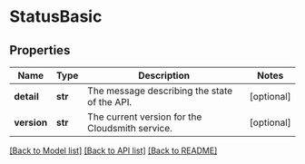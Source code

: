 # StatusBasic

## Properties
Name | Type | Description | Notes
------------ | ------------- | ------------- | -------------
**detail** | **str** | The message describing the state of the API. | [optional] 
**version** | **str** | The current version for the Cloudsmith service. | [optional] 

[[Back to Model list]](../README.md#documentation-for-models) [[Back to API list]](../README.md#documentation-for-api-endpoints) [[Back to README]](../README.md)


